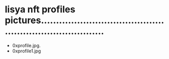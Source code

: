 # lisya nft profiles pictures..........................................................................
- 0xprofile.jpg.
- 0xprofile1.jpg
